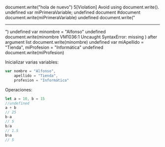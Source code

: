 document.write("hola de nuevo")
5[Violation] Avoid using document.write(). <URL>
undefined
var miPrimeraVariable;
undefined
document
#document
document.write(miPrimeraVariable)
undefined
document.write("<hr/>")
undefined
var minombre = "Alfonso"
undefined
document.write(minombre
VM1036:1 Uncaught SyntaxError: missing ) after argument list
document.write(minombre)
undefined
var miApellido = "Tienda", miProfesion = "Informática"
undefined
document.write(miProfesion)


Inicializar varias variables: 

```javascript
var nombre = "Alfonso", 
    apellido = "Tienda", 
    profesion = "Informática"
```

Operaciones: 

```javascript
let a = 10, b = 15
//undefined
a + b
// 25
b-a
// 5
b/a
// 1.5
b%a
// 5
```